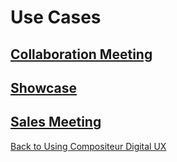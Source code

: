 # Use Cases

## [Collaboration Meeting](collaboration_meeting.md)

## [Showcase](showcase.md)

## [Sales Meeting](sales_meeting.md)

[Back to Using Compositeur Digital UX](../using_compositeur/index.md)
